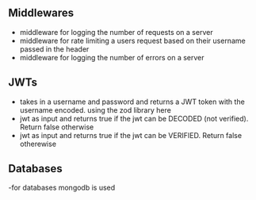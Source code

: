 

## Middlewares

 -  middleware for logging the number of requests on a server
 -  middleware for rate limiting a users request based on their username passed in the header
 -  middleware for logging the number of errors on a server

 
## JWTs
 -  takes in a username and password and returns a JWT token with the username encoded. using the zod library here
 - jwt as input and returns true if the jwt can be DECODED (not verified). Return false otherwise
 - jwt as input and returns true if the jwt can be VERIFIED. Return false otherewise
 

## Databases
-for databases mongodb is used
